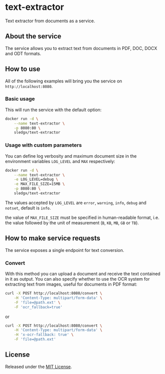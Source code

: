 # text-extractor

Text extractor from documents as a service.

## About the service

The service allows you to extract text from documents in PDF, DOC, DOCX and ODT formats.

## How to use

All of the following examples will bring you the service on `http://localhost:8080`.

### Basic usage

This will run the service with the default option:

```sh
docker run -d \
    --name text-extractor \
    -p 8080:80 \
    sledgx/text-extractor
```

### Usage with custom parameters

You can define log verbosity and maximum document size in the environment variables `LOG_LEVEL` and `MAX` respectively:

```sh
docker run -d \
    --name text-extractor \
    -e LOG_LEVEL=debug \
    -e MAX_FILE_SIZE=15MB \
    -p 8080:80 \
    sledgx/text-extractor
```

The values accepted by `LOG_LEVEL` are `error`, `warning`, `info`, `debug` and `notset`, default is `info`.

the value of `MAX_FILE_SIZE` must be specified in human-readable format, i.e. the value followed by the unit of measurement (`B`, `KB`, `MB`, `GB` or `TB`).

## How to make service requests

The service exposes a single endpoint for text conversion.

### Convert

With this method you can upload a document and receive the text contained in it as output.
You can also specify whether to use the OCR system for extracting text from images, useful for documents in PDF format:

```sh
curl -X POST http://localhost:8080/convert \
    -H 'Content-Type: multipart/form-data' \
    -F 'file=@path.ext' \
    -F 'ocr_fallback=true'
```

or

```sh
curl -X POST http://localhost:8080/convert \
    -H 'Content-Type: multipart/form-data' \
    -H 'x-ocr-fallback: true' \
    -F 'file=@path.ext'
```

## License

Released under the [MIT License](https://github.com/sledgx/text-extractor/blob/master/LICENSE).
